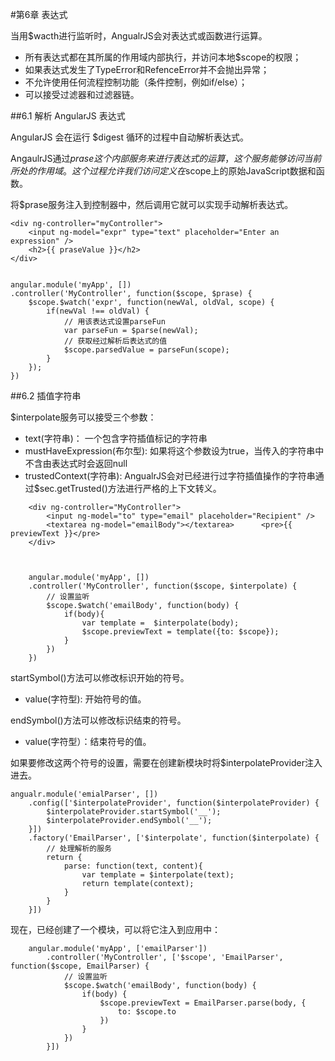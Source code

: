 #第6章 表达式
 
 当用$wacth进行监听时，AngualrJS会对表达式或函数进行运算。
 
 - 所有表达式都在其所属的作用域内部执行，并访问本地$scope的权限；
 - 如果表达式发生了TypeError和RefenceError并不会抛出异常；
 - 不允许使用任何流程控制功能（条件控制，例如if/else）；
 - 可以接受过滤器和过滤器链。
 
##6.1 解析 AngularJS 表达式

AngularJS 会在运行 $digest 循环的过程中自动解析表达式。

AngaulrJS通过$prase这个内部服务来进行表达式的运算，这个服务能够访问当前所处的作用域。这个过程允许我们访问定义在$scope上的原始JavaScript数据和函数。

将$prase服务注入到控制器中，然后调用它就可以实现手动解析表达式。


	<div ng-controller="myController">
		<input ng-model="expr" type="text" placeholder="Enter an expression" />
		<h2>{{ praseValue }}</h2>
	</div>
	
	
	angular.module('myApp', [])
	.controller('MyController', function($scope, $prase) {
		$scope.$watch('expr', function(newVal, oldVal, scope) {
			if(newVal !== oldVal) {
				// 用该表达式设置parseFun
				var parseFun = $parse(newVal);
				// 获取经过解析后表达式的值
				$scope.parsedValue = parseFun(scope);
			}
		});
	})

##6.2 插值字符串

$interpolate服务可以接受三个参数：

- text(字符串)： 一个包含字符插值标记的字符串
- mustHaveExpression(布尔型): 如果将这个参数设为true，当传入的字符串中不含由表达式时会返回null
- trustedContext(字符串): AngualrJS会对已经进行过字符插值操作的字符串通过$sec.getTrusted()方法进行严格的上下文转义。

```	
	<div ng-controller="MyController">
		<input ng-model="to" type="email" placeholder="Recipient" />
		<textarea ng-model="emailBody"></textarea>		<pre>{{ previewText }}</pre>
	</div>  
	
	
	
	angular.module('myApp', [])
	.controller('MyController', function($scope, $interpolate) {
		// 设置监听
		$scope.$watch('emailBody', function(body) {
			if(body){
				var template =  $interpolate(body);
				$scope.previewText = template({to: $scope});
			}
		})
	})
```

startSymbol()方法可以修改标识开始的符号。

- value(字符型): 开始符号的值。

endSymbol()方法可以修改标识结束的符号。

- value(字符型）：结束符号的值。

如果要修改这两个符号的设置，需要在创建新模块时将$interpolateProvider注入进去。

```
angualr.module('emialParser', [])
	.config(['$interpolateProvider', function($interpolateProvider) {
		$interpolateProvider.startSymbol('__');
		$interpolateProvider.endSymbol('__');
	}])
	.factory('EmailParser', ['$interpolate', function($interpolate) {
		// 处理解析的服务
		return {
			parse: function(text, content){
				var template = $interpolate(text);
				return template(context);
			}
		}
	}])
```

现在，已经创建了一个模块，可以将它注入到应用中：

```
	angular.module('myApp', ['emailParser'])
		.controller('MyController', ['$scope', 'EmailParser', function($scope, EmailParser) {
			// 设置监听
			$scope.$watch('emailBody', function(body) {
				if(body) {
					$scope.previewText = EmailParser.parse(body, {
						to: $scope.to
					})
				}
			})
		}])
```






















